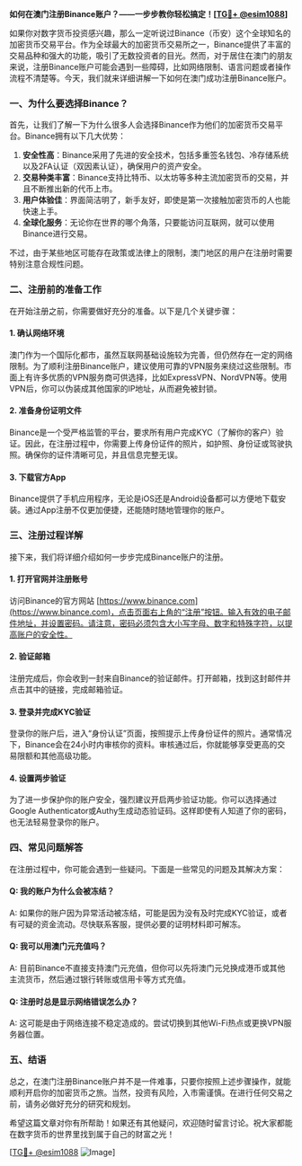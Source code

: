**如何在澳门注册Binance账户？——一步步教你轻松搞定！[[TG💪+ @esim1088](https://t.me/s/esim1088)]**

如果你对数字货币投资感兴趣，那么一定听说过Binance（币安）这个全球知名的加密货币交易平台。作为全球最大的加密货币交易所之一，Binance提供了丰富的交易品种和强大的功能，吸引了无数投资者的目光。然而，对于居住在澳门的朋友来说，注册Binance账户可能会遇到一些障碍，比如网络限制、语言问题或者操作流程不清楚等。今天，我们就来详细讲解一下如何在澳门成功注册Binance账户。

### **一、为什么要选择Binance？**

首先，让我们了解一下为什么很多人会选择Binance作为他们的加密货币交易平台。Binance拥有以下几大优势：

1. **安全性高**：Binance采用了先进的安全技术，包括多重签名钱包、冷存储系统以及2FA认证（双因素认证），确保用户的资产安全。
2. **交易种类丰富**：Binance支持比特币、以太坊等多种主流加密货币的交易，并且不断推出新的代币上市。
3. **用户体验佳**：界面简洁明了，新手友好，即使是第一次接触加密货币的人也能快速上手。
4. **全球化服务**：无论你在世界的哪个角落，只要能访问互联网，就可以使用Binance进行交易。

不过，由于某些地区可能存在政策或法律上的限制，澳门地区的用户在注册时需要特别注意合规性问题。

### **二、注册前的准备工作**

在开始注册之前，你需要做好充分的准备。以下是几个关键步骤：

#### **1. 确认网络环境**
澳门作为一个国际化都市，虽然互联网基础设施较为完善，但仍然存在一定的网络限制。为了顺利注册Binance账户，建议使用可靠的VPN服务来绕过这些限制。市面上有许多优质的VPN服务商可供选择，比如ExpressVPN、NordVPN等。使用VPN后，你可以伪装成其他国家的IP地址，从而避免被封锁。

#### **2. 准备身份证明文件**
Binance是一个受严格监管的平台，要求所有用户完成KYC（了解你的客户）验证。因此，在注册过程中，你需要上传身份证件的照片，如护照、身份证或驾驶执照。确保你的证件清晰可见，并且信息完整无误。

#### **3. 下载官方App**
Binance提供了手机应用程序，无论是iOS还是Android设备都可以方便地下载安装。通过App注册不仅更加便捷，还能随时随地管理你的账户。

### **三、注册过程详解**

接下来，我们将详细介绍如何一步步完成Binance账户的注册。

#### **1. 打开官网并注册账号**
访问Binance的官方网站 [https://www.binance.com](https://www.binance.com)，点击页面右上角的“注册”按钮。输入有效的电子邮件地址，并设置密码。请注意，密码必须包含大小写字母、数字和特殊字符，以提高账户的安全性。

#### **2. 验证邮箱**
注册完成后，你会收到一封来自Binance的验证邮件。打开邮箱，找到这封邮件并点击其中的链接，完成邮箱验证。

#### **3. 登录并完成KYC验证**
登录你的账户后，进入“身份认证”页面，按照提示上传身份证件的照片。通常情况下，Binance会在24小时内审核你的资料。审核通过后，你就能够享受更高的交易限额和其他高级功能。

#### **4. 设置两步验证**
为了进一步保护你的账户安全，强烈建议开启两步验证功能。你可以选择通过Google Authenticator或Authy生成动态验证码。这样即使有人知道了你的密码，也无法轻易登录你的账户。

### **四、常见问题解答**

在注册过程中，你可能会遇到一些疑问。下面是一些常见的问题及其解决方案：

#### **Q: 我的账户为什么会被冻结？**
A: 如果你的账户因为异常活动被冻结，可能是因为没有及时完成KYC验证，或者有可疑的资金流动。尽快联系客服，提供必要的证明材料即可解冻。

#### **Q: 我可以用澳门元充值吗？**
A: 目前Binance不直接支持澳门元充值，但你可以先将澳门元兑换成港币或其他主流货币，然后通过银行转账或信用卡等方式充值。

#### **Q: 注册时总是显示网络错误怎么办？**
A: 这可能是由于网络连接不稳定造成的。尝试切换到其他Wi-Fi热点或更换VPN服务器位置。

### **五、结语**

总之，在澳门注册Binance账户并不是一件难事，只要你按照上述步骤操作，就能顺利开启你的加密货币之旅。当然，投资有风险，入市需谨慎。在进行任何交易之前，请务必做好充分的研究和规划。

希望这篇文章对你有所帮助！如果还有其他疑问，欢迎随时留言讨论。祝大家都能在数字货币的世界里找到属于自己的财富之光！

[[TG💪+ @esim1088](https://t.me/s/esim1088) ![Image](https://i.postimg.cc/4NQfJmqS/Snipaste-2025-05-13-00-14-12.png)]